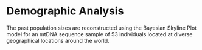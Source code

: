 # Demographic Analysis
The past population sizes are reconstructed using the Bayesian Skyline Plot model for an mtDNA sequence sample of 53 individuals located at diverse geographical locations around the world.

